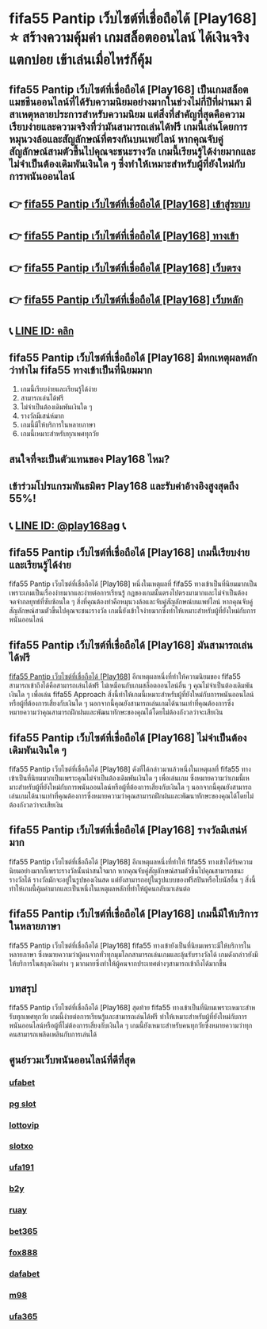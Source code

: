 
# fifa55 Pantip เว็บไซต์ที่เชื่อถือได้ [Play168] ⭐ สร้างความคุ้มค่า เกมสล็อตออนไลน์ ได้เงินจริง แตกบ่อย เข้าเล่นเมื่อไหร่ก็คุ้ม

## fifa55 Pantip เว็บไซต์ที่เชื่อถือได้ [Play168] เป็นเกมสล็อตแมชชีนออนไลน์ที่ได้รับความนิยมอย่างมากในช่วงไม่กี่ปีที่ผ่านมา มีสาเหตุหลายประการสําหรับความนิยม แต่สิ่งที่สําคัญที่สุดคือความเรียบง่ายและความจริงที่ว่ามันสามารถเล่นได้ฟรี เกมนี้เล่นโดยการหมุนวงล้อและสัญลักษณ์ที่ตรงกันบนเพย์ไลน์ หากคุณจับคู่สัญลักษณ์สามตัวขึ้นไปคุณจะชนะรางวัล เกมนี้เรียนรู้ได้ง่ายมากและไม่จําเป็นต้องเดิมพันเงินใด ๆ ซึ่งทําให้เหมาะสําหรับผู้ที่ยังใหม่กับการพนันออนไลน์

## 👉 [fifa55 Pantip เว็บไซต์ที่เชื่อถือได้ [Play168] เข้าสู่ระบบ](https://bit.ly/3TCj9rY)
## 👉 [fifa55 Pantip เว็บไซต์ที่เชื่อถือได้ [Play168] ทางเข้า](https://bit.ly/3TCj9rY)
## 👉 [fifa55 Pantip เว็บไซต์ที่เชื่อถือได้ [Play168] เว็บตรง](https://bit.ly/3TCj9rY)
## 👉 [fifa55 Pantip เว็บไซต์ที่เชื่อถือได้ [Play168] เว็บหลัก](https://bit.ly/3TCj9rY)
## 📞 [LINE ID: คลิก](https://line.me/R/ti/p/@342mcrfd)

## fifa55 Pantip เว็บไซต์ที่เชื่อถือได้ [Play168] มีหกเหตุผลหลักว่าทําไม fifa55 ทางเข้าเป็นที่นิยมมาก
1. เกมนี้เรียบง่ายและเรียนรู้ได้ง่าย
2. สามารถเล่นได้ฟรี
3. ไม่จําเป็นต้องเดิมพันเงินใด ๆ
4. รางวัลมีเสน่ห์มาก
5. เกมนี้มีให้บริการในหลายภาษา
6. เกมนี้เหมาะสําหรับทุกเพศทุกวัย

## สนใจที่จะเป็นตัวแทนของ Play168 ไหม?
## เข้าร่วมโปรแกรมพันธมิตร Play168 และรับค่าอ้างอิงสูงสุดถึง 55%!
## 📞 [LINE ID: @play168ag](https://bit.ly/3RSGiFl) 📞

## fifa55 Pantip เว็บไซต์ที่เชื่อถือได้ [Play168] เกมนี้เรียบง่ายและเรียนรู้ได้ง่าย
fifa55 Pantip เว็บไซต์ที่เชื่อถือได้ [Play168] หนึ่งในเหตุผลที่ fifa55 ทางเข้าเป็นที่นิยมมากเป็นเพราะเกมเป็นเรื่องง่ายมากและง่ายต่อการเรียนรู้ กฎของเกมนั้นตรงไปตรงมามากและไม่จําเป็นต้องจดจํากลยุทธ์ที่ซับซ้อนใด ๆ สิ่งที่คุณต้องทําคือหมุนวงล้อและจับคู่สัญลักษณ์บนเพย์ไลน์ หากคุณจับคู่สัญลักษณ์สามตัวขึ้นไปคุณจะชนะรางวัล เกมนี้ยังเข้าใจง่ายมากซึ่งทําให้เหมาะสําหรับผู้ที่ยังใหม่กับการพนันออนไลน์

## fifa55 Pantip เว็บไซต์ที่เชื่อถือได้ [Play168] มันสามารถเล่นได้ฟรี
[fifa55 Pantip เว็บไซต์ที่เชื่อถือได้ [Play168]](https://atom.io/themes/fifa55%20%E0%B8%9C%E0%B9%88%E0%B8%B2%E0%B8%99%E0%B9%80%E0%B8%A7%E0%B9%87%E0%B8%9A) อีกเหตุผลหนึ่งที่ทําให้ความนิยมของ fifa55 สามารถเข้าถึงได้คือสามารถเล่นได้ฟรี ไม่เหมือนกับเกมสล็อตออนไลน์อื่น ๆ คุณไม่จําเป็นต้องเดิมพันเงินใด ๆ เพื่อเล่น fifa55 Approach สิ่งนี้ทําให้เกมนี้เหมาะสําหรับผู้ที่ยังใหม่กับการพนันออนไลน์หรือผู้ที่ต้องการเสี่ยงกับเงินใด ๆ นอกจากนี้คุณยังสามารถเล่นเกมได้นานเท่าที่คุณต้องการซึ่งหมายความว่าคุณสามารถฝึกฝนและพัฒนาทักษะของคุณได้โดยไม่ต้องกังวลว่าจะเสียเงิน

## fifa55 Pantip เว็บไซต์ที่เชื่อถือได้ [Play168] ไม่จําเป็นต้องเดิมพันเงินใด ๆ
fifa55 Pantip เว็บไซต์ที่เชื่อถือได้ [Play168] ดังที่ได้กล่าวมาแล้วหนึ่งในเหตุผลที่ fifa55 ทางเข้าเป็นที่นิยมมากเป็นเพราะคุณไม่จําเป็นต้องเดิมพันเงินใด ๆ เพื่อเล่นเกม ซึ่งหมายความว่าเกมนี้เหมาะสําหรับผู้ที่ยังใหม่กับการพนันออนไลน์หรือผู้ที่ต้องการเสี่ยงกับเงินใด ๆ นอกจากนี้คุณยังสามารถเล่นเกมได้นานเท่าที่คุณต้องการซึ่งหมายความว่าคุณสามารถฝึกฝนและพัฒนาทักษะของคุณได้โดยไม่ต้องกังวลว่าจะเสียเงิน

## fifa55 Pantip เว็บไซต์ที่เชื่อถือได้ [Play168] รางวัลมีเสน่ห์มาก
fifa55 Pantip เว็บไซต์ที่เชื่อถือได้ [Play168] อีกเหตุผลหนึ่งที่ทําให้ fifa55 ทางเข้าได้รับความนิยมอย่างมากก็เพราะรางวัลนั้นน่าสนใจมาก หากคุณจับคู่สัญลักษณ์สามตัวขึ้นไปคุณสามารถชนะรางวัลได้ รางวัลมักจะอยู่ในรูปของเงินสด แต่ยังสามารถอยู่ในรูปแบบของฟรีสปินหรือโบนัสอื่น ๆ สิ่งนี้ทําให้เกมนี้คุ้มค่ามากและเป็นหนึ่งในเหตุผลหลักที่ทําให้ผู้คนกลับมาเล่นต่อ

## fifa55 Pantip เว็บไซต์ที่เชื่อถือได้ [Play168] เกมนี้มีให้บริการในหลายภาษา
fifa55 Pantip เว็บไซต์ที่เชื่อถือได้ [Play168] fifa55 ทางเข้ายังเป็นที่นิยมเพราะมีให้บริการในหลายภาษา ซึ่งหมายความว่าผู้คนจากทั่วทุกมุมโลกสามารถเล่นเกมและลุ้นรับรางวัลได้ เกมดังกล่าวยังมีให้บริการในสกุลเงินต่าง ๆ มากมายซึ่งทําให้ผู้คนจากประเทศต่างๆสามารถเข้าถึงได้มากขึ้น

## บทสรุป
fifa55 Pantip เว็บไซต์ที่เชื่อถือได้ [Play168] สุดท้าย fifa55 ทางเข้าเป็นที่นิยมเพราะเหมาะสําหรับทุกเพศทุกวัย เกมนี้ง่ายต่อการเรียนรู้และสามารถเล่นได้ฟรี ทําให้เหมาะสําหรับผู้ที่ยังใหม่กับการพนันออนไลน์หรือผู้ที่ไม่ต้องการเสี่ยงกับเงินใด ๆ เกมนี้ยังเหมาะสําหรับคนทุกวัยซึ่งหมายความว่าทุกคนสามารถเพลิดเพลินกับการเล่นได้

## ศูนย์รวมเว็บพนันออนไลน์ที่ดีที่สุด
### [ufabet](https://atom.io/packages/ufabet)
### [pg slot](https://atom.io/themes/pg%20slot)
### [lottovip](https://atom.io/packages/lottovip)
### [slotxo](https://atom.io/packages/slotxo)
### [ufa191](https://atom.io/packages/ufa191)
### [b2y](https://atom.io/packages/b2y)
### [ruay](https://atom.io/themes/ruay)
### [bet365](https://atom.io/packages/bet365)
### [fox888](https://atom.io/packages/fox888)
### [dafabet](https://atom.io/packages/dafabet)
### [m98](https://atom.io/packages/m98)
### [ufa365](https://atom.io/packages/ufa365)